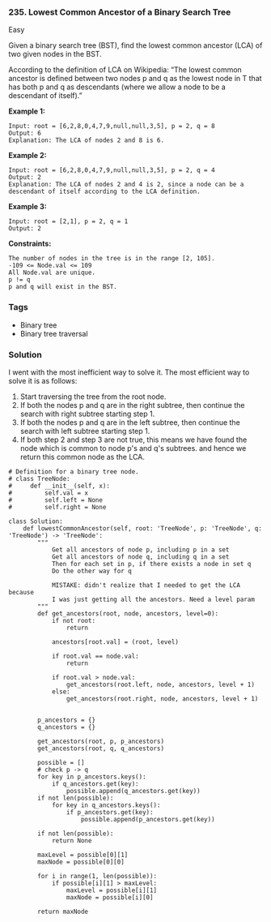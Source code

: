 ### 235. Lowest Common Ancestor of a Binary Search Tree
Easy

Given a binary search tree (BST), find the lowest common ancestor (LCA) of two given nodes in the BST.

According to the definition of LCA on Wikipedia: “The lowest common ancestor is defined between two nodes p and q as the lowest node in T that has both p and q as descendants (where we allow a node to be a descendant of itself).”
 

**Example 1:**
```
Input: root = [6,2,8,0,4,7,9,null,null,3,5], p = 2, q = 8
Output: 6
Explanation: The LCA of nodes 2 and 8 is 6.
```

**Example 2:**
```
Input: root = [6,2,8,0,4,7,9,null,null,3,5], p = 2, q = 4
Output: 2
Explanation: The LCA of nodes 2 and 4 is 2, since a node can be a descendant of itself according to the LCA definition.
```

**Example 3:**
```
Input: root = [2,1], p = 2, q = 1
Output: 2
``` 

**Constraints:**
```
The number of nodes in the tree is in the range [2, 105].
-109 <= Node.val <= 109
All Node.val are unique.
p != q
p and q will exist in the BST.
```

### Tags
- Binary tree
- Binary tree traversal

### Solution
I went with the most inefficient way to solve it. The most efficient way to solve it is as follows:
1. Start traversing the tree from the root node.
2. If both the nodes p and q are in the right subtree, then continue the search with right subtree starting step 1.
3. If both the nodes p and q are in the left subtree, then continue the search with left subtree starting step 1.
4. If both step 2 and step 3 are not true, this means we have found the node which is common to node p's and q's subtrees. and hence we return this common node as the LCA.
```
# Definition for a binary tree node.
# class TreeNode:
#     def __init__(self, x):
#         self.val = x
#         self.left = None
#         self.right = None

class Solution:
    def lowestCommonAncestor(self, root: 'TreeNode', p: 'TreeNode', q: 'TreeNode') -> 'TreeNode':
        """
            Get all ancestors of node p, including p in a set
            Get all ancestors of node q, including q in a set
            Then for each set in p, if there exists a node in set q
            Do the other way for q

            MISTAKE: didn't realize that I needed to get the LCA because
            I was just getting all the ancestors. Need a level param
        """
        def get_ancestors(root, node, ancestors, level=0):
            if not root:
                return
            
            ancestors[root.val] = (root, level)

            if root.val == node.val:
                return

            if root.val > node.val:
                get_ancestors(root.left, node, ancestors, level + 1)
            else:
                get_ancestors(root.right, node, ancestors, level + 1)
            
        
        p_ancestors = {}
        q_ancestors = {}
        
        get_ancestors(root, p, p_ancestors)
        get_ancestors(root, q, q_ancestors)
        
        possible = []
        # check p -> q
        for key in p_ancestors.keys():
            if q_ancestors.get(key):
                possible.append(q_ancestors.get(key))
        if not len(possible):
            for key in q_ancestors.keys():
                if p_ancestors.get(key):
                    possible.append(p_ancestors.get(key))
        
        if not len(possible):
            return None
        
        maxLevel = possible[0][1]
        maxNode = possible[0][0]
        
        for i in range(1, len(possible)):
            if possible[i][1] > maxLevel:
                maxLevel = possible[i][1]
                maxNode = possible[i][0]
        
        return maxNode
            
```
